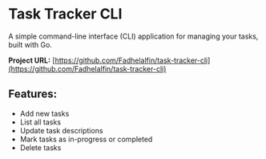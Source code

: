 # Task Tracker CLI

A simple command-line interface (CLI) application for managing your tasks, built with Go.

**Project URL:** [https://github.com/Fadhelalfin/task-tracker-cli](https://github.com/Fadhelalfin/task-tracker-cli)

## Features:
- Add new tasks
- List all tasks
- Update task descriptions
- Mark tasks as in-progress or completed
- Delete tasks
